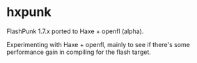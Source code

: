 hxpunk
======

FlashPunk 1.7.x ported to Haxe + openfl (alpha).

Experimenting with Haxe + openfl, mainly to see if there's some performance gain in compiling for the flash target.

